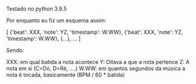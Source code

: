 Testado no python 3.9.5

Por enquanto eu fiz um esquema assim:

[
    {'beat': XXX, 'note': YZ, 'timestamp': W.WW},
    {'beat': XXX, 'note': YZ, 'timestamp': W.WW},
    {...},
    ...
]

Sendo:

XXX: em qual batida a nota acontece
Y: Oitava a que a nota pertence
Z: A nota em si (C=Dó, D=Ré, ....)
W.WW: em quantos segundos da música a nota é tocada, basicamente (BPM / 60 * batida)